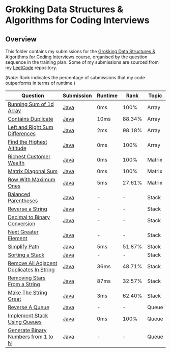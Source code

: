 # Grokking Data Structures & Algorithms for Coding Interviews

## Overview
This folder contains my submissions for the [Grokking Data Structures & Algorithms for Coding Interviews](https://www.designgurus.io/course/grokking-data-structures-for-coding-interviews) course,
organised by the question sequence in the training plan.
Some of my submissions are sourced from my [LeetCode](https://github.com/shumarb/leetcode) repository.

(*Note*: Rank indicates the percentage of submissions that my code outperforms in terms of runtime.)

| Question                                                                                                                                                                       | Submission                                                                                                                                                            | Runtime | Rank   | Topic  |
|--------------------------------------------------------------------------------------------------------------------------------------------------------------------------------|-----------------------------------------------------------------------------------------------------------------------------------------------------------------------|---------|--------|--------|
| [Running Sum of 1d Array](https://leetcode.com/problems/running-sum-of-1d-array/description/)                                                                                  | [Java](https://github.com/shumarb/leetcode/blob/main/easy/java/RunningSumOf1dArray.java)                                                                              | 0ms     | 100%   | Array  |
| [Contains Duplicate](https://leetcode.com/problems/contains-duplicate/description)                                                                                             | [Java](https://github.com/shumarb/leetcode/blob/main/easy/java/ContainsDuplicate.java)                                                                                | 10ms    | 88.34% | Array  |
| [Left and Right Sum Differences](https://leetcode.com/problems/left-and-right-sum-differences/description/)                                                                    | [Java](https://github.com/shumarb/leetcode/blob/main/easy/java/LeftAndRightSumDifferences.java)                                                                       | 2ms     | 98.18% | Array  |
| [Find the Highest Altitude](https://leetcode.com/problems/find-the-highest-altitude/description)                                                                               | [Java](https://github.com/shumarb/leetcode/blob/main/easy/java/FindTheHighestAltitude.java)                                                                           | 0ms     | 100%   | Array  |
| [Richest Customer Wealth](https://leetcode.com/problems/richest-customer-wealth/description/)                                                                                  | [Java](https://github.com/shumarb/leetcode/blob/main/easy/java/RichestCustomerWealth.java)                                                                            | 0ms     | 100%   | Matrix |
| [Matrix Diagonal Sum](https://leetcode.com/problems/matrix-diagonal-sum/description/)                                                                                          | [Java](https://github.com/shumarb/leetcode/blob/main/easy/java/MatrixDiagonalSum.java)                                                                                | 0ms     | 100%   | Matrix |
| [Row With Maximum Ones](https://leetcode.com/problems/row-with-maximum-ones//description/)                                                                                     | [Java](https://github.com/shumarb/leetcode/blob/main/easy/java/RowWithMaximumOnes.java)                                                                               | 5ms     | 27.61% | Matrix |
| [Balanced Parentheses](https://www.designgurus.io/course-play/grokking-data-structures-for-coding-interviews/doc/problem-1-balanced-parentheses-easy)                          | [Java](https://github.com/shumarb/designgurus/tree/main/grokking-data-structures-and-algorithms-for-coding-interviews/submissions/BalancedParentheses.java)           | -       | -      | Stack  |
| [Reverse a String](https://www.designgurus.io/course-play/grokking-data-structures-for-coding-interviews/doc/problem-2-reverse-a-string-easy)                                  | [Java](https://github.com/shumarb/designgurus/tree/main/grokking-data-structures-and-algorithms-for-coding-interviews/submissions/ReverseAString.java)                | -       | -      | Stack  |
| [Decimal to Binary Conversion](https://www.designgurus.io/course-play/grokking-data-structures-for-coding-interviews/doc/problem-3-decimal-to-binary-conversion-medium)        | [Java](https://github.com/shumarb/designgurus/tree/main/grokking-data-structures-and-algorithms-for-coding-interviews/submissions/DecimalToBinaryConversion.java)     | -       | -      | Stack  |
| [Next Greater Element](https://www.designgurus.io/course-play/grokking-data-structures-for-coding-interviews/doc/problem-4-next-greater-element-easy)                          | [Java](https://github.com/shumarb/designgurus/tree/main/grokking-data-structures-and-algorithms-for-coding-interviews/submissions/NextGreaterElement.java)            | -       | -      | Stack  |
| [Simplify Path](https://leetcode.com/problems/simplify-path/description/)                                                                                                      | [Java](https://github.com/shumarb/leetcode/blob/main/submissions/java/SimplifyPath.java)                                                                              | 5ms     | 51.87% | Stack  |
| [Sorting a Stack](https://www.designgurus.io/course-play/grokking-data-structures-for-coding-interviews/doc/problem-5-sorting-a-stack-easy)                                    | [Java](https://github.com/shumarb/designgurus/tree/main/grokking-data-structures-and-algorithms-for-coding-interviews/submissions/SortingAStack.java)                 | -       | -      | Stack  |
| [Remove All Adjacent Duplicates In String](https://leetcode.com/problems/remove-all-adjacent-duplicates-in-string/description/)                                                | [Java](https://github.com/shumarb/leetcode/blob/main/submissions/java/RemoveAllAdjacentDuplicatesInString.java)                                                       | 36ms    | 48.71% | Stack  |
| [Removing Stars From a String](https://leetcode.com/problems/removing-stars-from-a-string/description/)                                                                        | [Java](https://github.com/shumarb/leetcode/blob/main/submissions/java/RemovingStarsFromAString.java)                                                                  | 87ms    | 32.57% | Stack  |
| [Make The String Great](https://leetcode.com/problems/make-the-string-great/description/)                                                                                      | [Java](https://github.com/shumarb/leetcode/blob/main/submissions/java/MakeTheStringGreat.java)                                                                        | 3ms     | 62.40% | Stack  |
| [Reverse A Queue](https://www.designgurus.io/course-play/grokking-data-structures-for-coding-interviews/doc/problem-1-reverse-a-queue-easy)                                    | [Java](https://github.com/shumarb/designgurus/tree/main/grokking-data-structures-and-algorithms-for-coding-interviews/submissions/ReverseAQueue.java)                 | -       | -      | Queue  |
| [Implement Stack Using Queues](https://leetcode.com/problems/implement-stack-using-queues/description/)                                                                        | [Java](https://github.com/shumarb/leetcode/blob/main/submissions/java/ImplementStackUsingQueues.java)                                                                 | 0ms     | 100%   | Queue  |
| [Generate Binary Numbers from 1 to N](https://www.designgurus.io/course-play/grokking-data-structures-for-coding-interviews/doc/problem-3-generate-binary-numbers-from-1-to-n) | [Java](https://github.com/shumarb/designgurus/tree/main/grokking-data-structures-and-algorithms-for-coding-interviews/submissions/GenerateBinaryNumbersFromIToN.java) | -       | -      | Queue  |
